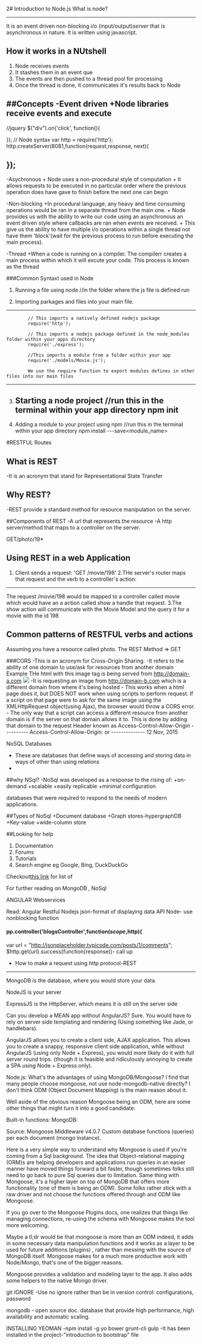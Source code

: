 2# Introduction to Node.js
What is node?
____________

It is an event driven non-blocking i/o (input/output)*server* that is asynchronous in nature.
It is written using javascript.
## How it works in a NUtshell
1. Node receives events
2. It stashes them in an event que
3. The events are then pushed to a thread pool for processing
4. Once the thread is done, it communicates it's results back to Node

##Concepts
-Event driven
	+Node libraries receive events and execute
----
//jquery
$("div").on('click', function(){
	

});
//
Node syntax
var http = require('http');
http.createServer(8081,function(request,response, next){
	

});
-------
-Asychronous
	+ Node uses a non-procedural style of computation
	+ It allows requests to be executed in no particular order where the previous operation does have gave to finish before the next one can begin

-Non-blocking
	+In procedural language, any heavy and time consuming operations would be ran in a separate thread from the main one. 
	+ Node provides us with the ability to write our code using an asynchronous an event driven style where callbacks are ran when events are received.
	+ This give us the ability to have multiple i/o operations within a single thread not have them 'block'(wait for the previous process to run before executing the main process).


-Thread
	+When a code is running on a compiler. 	The compilerr creates a main process within which it will excute your code. This process is known as the thread

###Common Syntaxt used in Node
1. Running a file using node
	//in the folder where the js file is defined run <filename>

2. Importing parkages and files into your main file. 
---
			// This imports a natively defined nodejs package
			require('http');
			
			// This imports a nodejs package defined in the node_modules folder within your apps directory
			require('./express');

			//This imports a module from a folder within your app
			require('./models/Movie.js');

			We use the require function to export modules defines in other files into our main files

-------


3. Starting a node project
	//run this in the terminal within your app directory npm init
	-----
4. Adding a module to your project using npm
	//run this in the terminal within your app directory npm install ---save<module_name>

#RESTFUL Routes
## What is REST
-It is an acronym that stand for Representational State Transfer

## Why REST?
-REST provide a standard method for resource manipulation on the server.

##Components of REST
-A url that represents the resource
-A http server/method that maps to a controller on the server.

GET/photo/19*


## Using REST in a web Application
1. Client sends a  request: 'GET /movie/198'
2.THe server's router maps that request and the verb to a controller's action:
--------
The request /movie/198 would be mapped to a controller called movie which would have an a action called  show a handle that request.
3.The show action will communicate with the Movie Model and the query it for a movie with the id 198


## Common patterns of RESTFUL verbs and actions
Assuming you have a resource called photo. The REST
Method => GET

###CORS
-This is an acronym for Cross-Origin Sharing.
-It refers to the ability of one domain to use/ask for resources from another domain
			Example
			THe html with this image tag is being served from http://domain-a.com <img src="http://domain-b.com/mouse.jpg">
		-It is requesting an image from http://domain-b.com which is a different domain from where it's being hosted
		- This works when a html page does it, but DOES NOT work when using scripts to perform request. If a script on that page were to ask for the same image using the XMLHttpRequest object(using Ajax), the browser would throw a CORS error.
		- The only way that a script can access a different resource from another domain is if the server on that domain allows it to.
		This is done by adding that domain to the request Header known as Access-Control-Allow-Origin
		----------
		Access-Control-Allow-Origin:<allow domain> or <to allowany domain>
		--------------
12 Nov, 2015

NoSQL Databases
- These are databases that define ways of accessing and storing data in ways of other than using relations
-
##why NSql?
-NoSql was developed as a response to the rising of:
	+on-demand
	+scalable
	+easily replicable
	+minimal configuration

databases that were required to respond to the needs of modern applications.


##Types of NoSql
+Document database
+Graph stores-hypergraphDB
+Key-value
+wide-column store


##Looking for help
1. Documentation
2. Forums
3. Tutorials
4. Search engine eg Google, Bing, DuckDuckGo



Checkout[this link](http://nosql-database.org) for list of

For further reading on MongoDB , NoSql

ANGULAR
Webservices

Read: Angular
	  Restful
	  Nodejs
	  json-format of displaying data
	  API
	  Node- use nonblocking function

	 

#### pp.controller('blogsController',function($scope,$http){

var url = "http://jsonplaceholder.typicode.com/posts/1/comments";
$http.get(url).success(function(response))- call up
- How to make a request using http protocol-REST
-------------------------------------------------------------------
MongoDB is the database, where you would store your data.

NodeJS is your server

ExpressJS is the HttpServer, which means it is still on the server side

Can you develop a MEAN app without AngularJS? Sure. You would have to rely on server side templating and rendering (Using something like Jade, or handlebars).

AngularJS allows you to create a client side, AJAX application. This allows you to create a snappy, responsive client side application, while without AngularJS (using only Node + Express), you would more likely do it with full server round trips. (though it is feasible and ridiculously annoying to create a SPA using Node + Express only).

Node.js: What's the advantages of using MongoDB/Mongoose?
I find that many people choose  mongoose, not use node-mongodb-native directly? I don't think ODM (Object Document Mapping) is the main reason about it.

Well aside of the obvious reason Mongoose being an ODM, here are some other things that might turn it into a  good candidate:

Built-in functions: MongoDB:

Source: Mongoose Middleware v4.0.7
Custom database functions (queries) per each document (mongo instance).

Here is a very simple way to understand why Mongoose is used if you're coming from a Sql background. The idea that Object-relational mapping (ORM)s are helping developers and applications run queries in an easier manner have moved things forward a bit faster, though sometimes folks still need to go back to pure Sql queries due to limitation.
Same thing with Mongoose, it's a higher layer on top of MongoDB that offers more functionality (one of them is being an ODM). Some folks rather stick with a raw driver and not choose the functions offered through and ODM like Mongoose.

If you go over to the  Mongoose Plugins docs, one realizes that things like managing connections, re-using the schema with Mongoose makes the tool more welcoming.

Maybe a tl;dr would be that mongoose is more than an ODM indeed, it adds in some necessary data manipulation functions and it works as a layer to be used for future additions (plugins) , rather than messing with the source of MongoDB itself.
Mongoose makes for a much more productive work with Node/Mongo, that's one of the bigger reasons.

Mongoose provides a validation and modeling layer to the app. It also adds some helpers to the native Mongo driver.

git IGNORE
-Use no ignore rather than be in version control: configurations, password

mongodb - open source doc. database that provide high performance, high availability and automatic scaling.


INSTALLING YEOMAN
-npm install -g yo bower grunt-cli gulp
-It has been installed in the project-"introduction to bootstrap" file